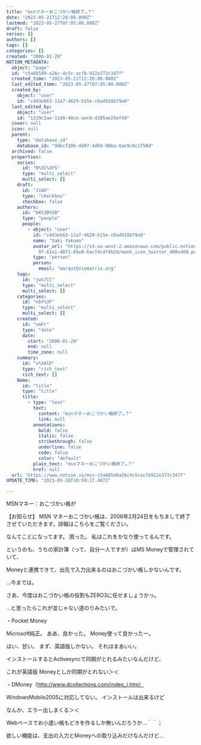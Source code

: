 ```yaml
---
title: "msnマネーおこづかい帳終了…？"
date: "2023-05-21T12:28:00.000Z"
lastmod: "2023-05-27T07:05:00.000Z"
draft: false
series: []
authors: []
tags: []
categories: []
created: "2006-01-29"
NOTION_METADATA:
  object: "page"
  id: "c5a685d9-a26c-4c5c-acfb-922e372c347f"
  created_time: "2023-05-21T12:28:00.000Z"
  last_edited_time: "2023-05-27T07:05:00.000Z"
  created_by:
    object: "user"
    id: "c443eb63-11a7-4629-b15e-c6ad918b79a0"
  last_edited_by:
    object: "user"
    id: "1219c5ae-11d8-48ce-aec6-d385ae29af49"
  cover: null
  icon: null
  parent:
    type: "database_id"
    database_id: "9dbcf20b-4d97-4d69-98ba-8ae9c8c1f58d"
  archived: false
  properties:
    series:
      id: "B%3C%3FS"
      type: "multi_select"
      multi_select: []
    draft:
      id: "JiWU"
      type: "checkbox"
      checkbox: false
    authors:
      id: "bK%3B%5B"
      type: "people"
      people:
        - object: "user"
          id: "c443eb63-11a7-4629-b15e-c6ad918b79a0"
          name: "Saki Yakumo"
          avatar_url: "https://s3-us-west-2.amazonaws.com/public.notion-static.com/3ad1c4\
            97-61e1-48f1-85e8-6acf4c4fdb2d/maoh_icon_twitter_400x400.png"
          type: "person"
          person:
            email: "marqut@ziomatrix.org"
    tags:
      id: "jw%7CC"
      type: "multi_select"
      multi_select: []
    categories:
      id: "nbY%3F"
      type: "multi_select"
      multi_select: []
    created:
      id: "vmFr"
      type: "date"
      date:
        start: "2006-01-29"
        end: null
        time_zone: null
    summary:
      id: "x%3AlD"
      type: "rich_text"
      rich_text: []
    Name:
      id: "title"
      type: "title"
      title:
        - type: "text"
          text:
            content: "msnマネーおこづかい帳終了…？"
            link: null
          annotations:
            bold: false
            italic: false
            strikethrough: false
            underline: false
            code: false
            color: "default"
          plain_text: "msnマネーおこづかい帳終了…？"
          href: null
  url: "https://www.notion.so/msn-c5a685d9a26c4c5cacfb922e372c347f"
UPDATE_TIME: "2023-05-28T10:59:27.487Z"

---
```

<link rel="stylesheet" href="https://cdn.jsdelivr.net/npm/katex@0.16.2/dist/katex.min.css" integrity="sha384-bYdxxUwYipFNohQlHt0bjN/LCpueqWz13HufFEV1SUatKs1cm4L6fFgCi1jT643X" crossorigin="anonymous">


MSNマネー：おこづかい帳が


【お知らせ】 MSN マネーおこづかい帳は、2006年2月24日をもちまして終了させていただきます。詳細はこちらをご覧ください。


なんてことになってます。 困った。 私はこれをかなり使ってるんです。


というのも、うちの家計簿（って、自分一人ですが）はMS Moneyで管理されていて、


Moneyと連携できて、出先で入力出来るのはおこづかい帳しかないんです。


…今までは。


さあ、今度はおこづかい帳の役割もZERO3に任せましょうかっ。


…と思ったらこれが並じゃない道のりみたいで。


・Pocket Money


Microsoft純正。 ああ、良かった。 Money使って良かったー。


はい、甘い。 まず、英語版しかない。 それはまあいい。


インストールするとActivesyncで同期がとれるみたいなんだけど、


これが英語版 Moneyとしか同期がとれない＞＜


・DMoney（http://www.dcollections.com/index_j.htm）


WindowsMobile2005に対応してない。 インストールは出来るけど


なんか、エラー出しまくる＞＜


Webベースでお小遣い帳もどきを作るしか無いんだろうか…＾＾；


欲しい機能は、支出の入力とMoneyへの取り込みだけなんだけど…

